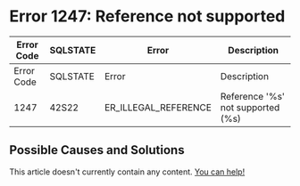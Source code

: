 
# Error 1247: Reference not supported


| Error Code | SQLSTATE | Error | Description |
| --- | --- | --- | --- |
| Error Code | SQLSTATE | Error | Description |
| 1247 | 42S22 | ER_ILLEGAL_REFERENCE | Reference '%s' not supported (%s) |




## Possible Causes and Solutions


This article doesn't currently contain any content. [You can help!](/en/writing-and-editing-knowledge-base-articles/)

